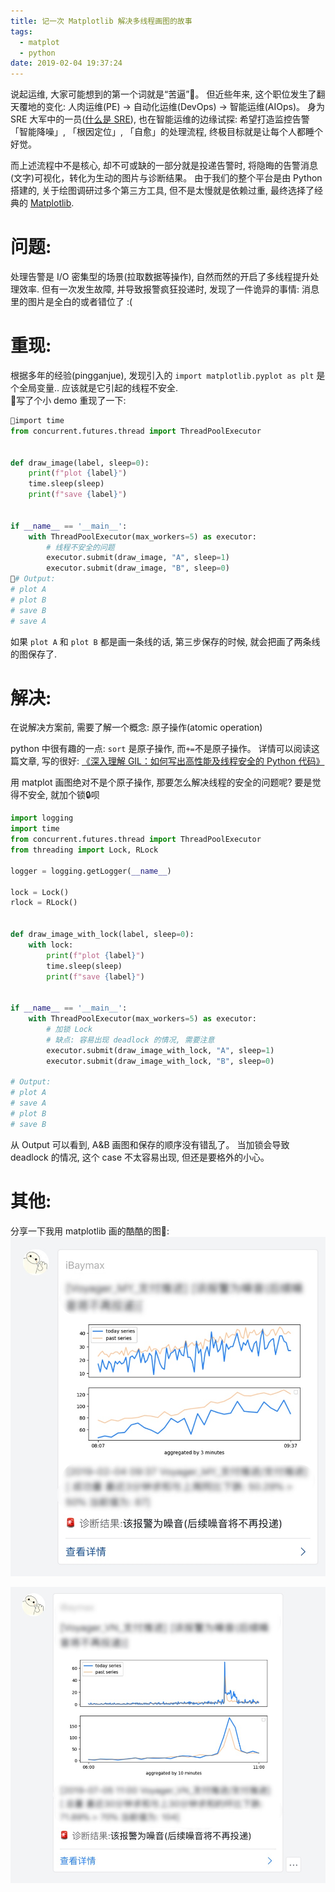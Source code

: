 ```yaml
---
title: 记一次 Matplotlib 解决多线程画图的故事
tags:
  - matplot
  - python
date: 2019-02-04 19:37:24
---
```



说起运维, 大家可能想到的第一个词就是“苦逼”🤔。 但近些年来, 这个职位发生了翻天覆地的变化: 人肉运维(PE) → 自动化运维(DevOps) → 智能运维(AIOps)。 身为SRE 大军中的一员([什么是 SRE](/blog/20180403/impressions-of-google-sre/)), 也在智能运维的边缘试探: 希望打造监控告警「智能降噪」, 「根因定位」, 「自愈」的处理流程, 终极目标就是让每个人都睡个好觉。    

而上述流程中不是核心, 却不可或缺的一部分就是投递告警时, 将隐晦的告警消息(文字)可视化，转化为生动的图片与诊断结果。 由于我们的整个平台是由 Python 搭建的, 关于绘图调研过多个第三方工具, 但不是太慢就是依赖过重, 最终选择了经典的 [Matplotlib](https://matplotlib.org/).


<!--more-->


# 问题:
处理告警是 I/O 密集型的场景(拉取数据等操作), 自然而然的开启了多线程提升处理效率. 但有一次发生故障, 并导致报警疯狂投递时, 发现了一件诡异的事情: 消息里的图片是全白的或者错位了 :(

# 重现:
根据多年的经验(pingganjue), 发现引入的 `import matplotlib.pyplot as plt` 是个全局变量.. 应该就是它引起的线程不安全.    
写了个小 demo 重现了一下:    
```python
import time
from concurrent.futures.thread import ThreadPoolExecutor


def draw_image(label, sleep=0):
    print(f"plot {label}")
    time.sleep(sleep)
    print(f"save {label}")


if __name__ == '__main__':
    with ThreadPoolExecutor(max_workers=5) as executor:
        # 线程不安全的问题
        executor.submit(draw_image, "A", sleep=1)
        executor.submit(draw_image, "B", sleep=0)
# Output:
# plot A
# plot B
# save B
# save A
```
如果 `plot A` 和 `plot B` 都是画一条线的话, 第三步保存的时候, 就会把画了两条线的图保存了.   

# 解决:
在说解决方案前, 需要了解一个概念: 原子操作(atomic operation) 

python 中很有趣的一点: `sort` 是原子操作, 而`+=`不是原子操作。 详情可以阅读这篇文章, 写的很好: [《深入理解 GIL：如何写出高性能及线程安全的 Python 代码》](http://python.jobbole.com/87743/)    

用 matplot 画图绝对不是个原子操作, 那要怎么解决线程的安全的问题呢? 要是觉得不安全, 就加个锁🔒呗   
```python
import logging
import time
from concurrent.futures.thread import ThreadPoolExecutor
from threading import Lock, RLock

logger = logging.getLogger(__name__)

lock = Lock()
rlock = RLock()


def draw_image_with_lock(label, sleep=0):
    with lock:
        print(f"plot {label}")
        time.sleep(sleep)
        print(f"save {label}")


if __name__ == '__main__':
    with ThreadPoolExecutor(max_workers=5) as executor:
        # 加锁 Lock
        # 缺点: 容易出现 deadlock 的情况, 需要注意
        executor.submit(draw_image_with_lock, "A", sleep=1)
        executor.submit(draw_image_with_lock, "B", sleep=0)

# Output: 
# plot A
# save A
# plot B
# save B
```

从 Output 可以看到, A&B 画图和保存的顺序没有错乱了。 当加锁会导致 deadlock 的情况, 这个 case 不太容易出现, 但还是要格外的小心。    


# 其他:
分享一下我用 matplotlib 画的酷酷的图💪:    
![](../images/blog/190204_matplot_thread_safing/15492804797787.jpg)

![](../images/blog/190204_matplot_thread_safing/ibaymax.jpg)




